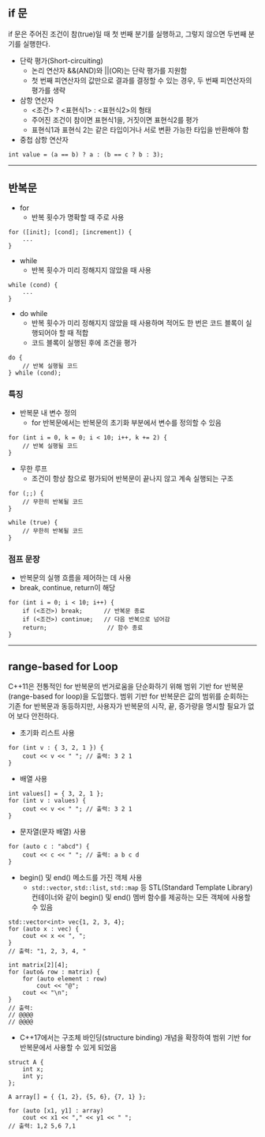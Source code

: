 ## if 문
if 문은 주어진 조건이 참(true)일 때 첫 번째 분기를 실행하고, 그렇지 않으면 두번째 분기를 실행한다.

- 단락 평가(Short-circuiting)
	- 논리 연산자 &&(AND)와 ||(OR)는 단락 평가를 지원함
	- 첫 번째 피연산자의 값만으로 결과를 결정할 수 있는 경우, 두 번째 피연산자의 평가를 생략
- 삼항 연산자
	- <조건> ? <표현식1> : <표현식2>의 형태
	- 주어진 조건이 참이면 표현식1을, 거짓이면 표현식2를 평가
	- 표현식1과 표현식 2는 같은 타입이거나 서로 변환 가능한 타입을 반환해야 함
- 중첩 삼항 연산자
```
int value = (a == b) ? a : (b == c ? b : 3);
```
---
## 반복문
- for
	- 반복 횟수가 명확할 때 주로 사용
```
for ([init]; [cond]; [increment]) {
	...
}
```
- while 
	- 반복 횟수가 미리 정해지지 않았을 때 사용
```
while (cond) {
	...
}
```
- do while
	- 반복 횟수가 미리 정해지지 않았을 때 사용하며 적어도 한 번은 코드 블록이 실행되어야 할 때 적합
	- 코드 블록이 실행된 후에 조건을 평가
```
do {
    // 반복 실행될 코드
} while (cond);
```
### 특징
- 반복문 내 변수 정의
	- for 반복문에서는 반복문의 초기화 부분에서 변수를 정의할 수 있음
```
for (int i = 0, k = 0; i < 10; i++, k += 2) {
    // 반복 실행될 코드
}
```
- 무한 루프
	- 조건이 항상 참으로 평가되어 반복문이 끝나지 않고 계속 실행되는 구조
```
for (;;) {
    // 무한히 반복될 코드
}

while (true) {
    // 무한히 반복될 코드
}
```
### 점프 문장
- 반복문의 실행 흐름을 제어하는 데 사용
- break, continue, return이 해당
```
for (int i = 0; i < 10; i++) {
    if (<조건>) break;      // 반복문 종료
    if (<조건>) continue;   // 다음 반복으로 넘어감
    return;                 // 함수 종료
}
```
---
## range-based for Loop
C++11은 전통적인 for 반복문의 번거로움을 단순화하기 위해 범위 기반 for 반복문(range-based for loop)을 도입했다. 범위 기반 for 반복문은 값의 범위를 순회하는 기존 for 반복문과 동등하지만, 사용자가 반복문의 시작, 끝, 증가량을 명시할 필요가 없어 보다 안전하다.

- 초기화 리스트 사용
```
for (int v : { 3, 2, 1 }) {
    cout << v << " "; // 출력: 3 2 1
}
```
- 배열 사용
```
int values[] = { 3, 2, 1 };
for (int v : values) {
    cout << v << " "; // 출력: 3 2 1
}
```
- 문자열(문자 배열) 사용
```
for (auto c : "abcd") {
    cout << c << " "; // 출력: a b c d
}
```
- begin() 및 end() 메소드를 가진 객체 사용
	- `std::vector`, `std::list`, `std::map` 등 STL(Standard Template Library) 컨테이너와 같이 begin() 및 end() 멤버 함수를 제공하는 모든 객체에 사용할 수 있음
```
std::vector<int> vec{1, 2, 3, 4};
for (auto x : vec) {
    cout << x << ", ";
}
// 출력: "1, 2, 3, 4, "

int matrix[2][4];
for (auto& row : matrix) {
    for (auto element : row)
        cout << "@";
    cout << "\n";
}
// 출력:
// @@@@
// @@@@

```
- C++17에서는 구조체 바인딩(structure binding) 개념을 확장하여 범위 기반 for 반복문에서 사용할 수 있게 되었음
```
struct A {
    int x;
    int y;
};

A array[] = { {1, 2}, {5, 6}, {7, 1} };

for (auto [x1, y1] : array)
    cout << x1 << "," << y1 << " ";
// 출력: 1,2 5,6 7,1 
```